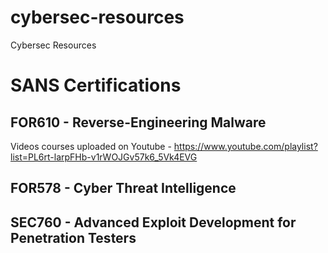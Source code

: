 # cybersec-resources
Cybersec Resources

# SANS Certifications

## FOR610 - Reverse-Engineering Malware

Videos courses uploaded on Youtube - https://www.youtube.com/playlist?list=PL6rt-larpFHb-v1rWOJGv57k6_5Vk4EVG

## FOR578 - Cyber Threat Intelligence

## SEC760 - Advanced Exploit Development for Penetration Testers


